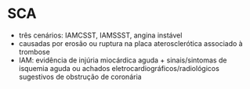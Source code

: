 # SCA
- três cenários: IAMCSST, IAMSSST, angina instável
- causadas por erosão ou ruptura na placa aterosclerótica associado à trombose
- IAM: evidência de injúria miocárdica aguda + sinais/sintomas de isquemia aguda ou achados eletrocardiográficos/radiológicos sugestivos de obstrução de coronária
